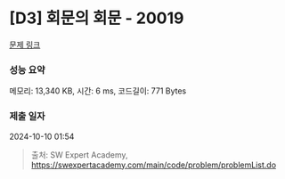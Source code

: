 # [D3] 회문의 회문 - 20019 

[문제 링크](https://swexpertacademy.com/main/code/problem/problemDetail.do?contestProbId=AY2hjCWKbykDFATh) 

### 성능 요약

메모리: 13,340 KB, 시간: 6 ms, 코드길이: 771 Bytes

### 제출 일자

2024-10-10 01:54



> 출처: SW Expert Academy, https://swexpertacademy.com/main/code/problem/problemList.do